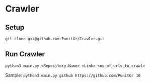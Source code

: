 # Crawler

## Setup
```
git clone git@github.com:PunitGr/Crawler.git
```

## Run Crawler
```
python3 main.py <Repository-Name> <Link> <no_of_urls_to_crawl>
```
Sample: `python3 main.py github https://github.com/PunitGr 10`
